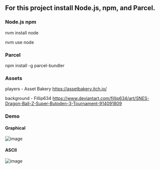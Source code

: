 ## For this project install Node.js, npm, and Parcel.

### Node.js npm
nvm install node

nvm use node

### Parcel
npm install -g parcel-bundler

### Assets
players - Asset Bakery https://assetbakery.itch.io/

background - Fillip634 https://www.deviantart.com/fillip634/art/SNES-Dragon-Ball-Z-Super-Butoden-3-Tournament-914091809

### Demo
#### Graphical

![image](https://user-images.githubusercontent.com/57639228/209721962-9ef0afb0-b3b5-4cb7-b88d-f5a345e967ae.png)

#### ASCII

![image](https://user-images.githubusercontent.com/57639228/209722039-6f80d456-7bd7-4515-94cf-e9e57d06d400.png)
